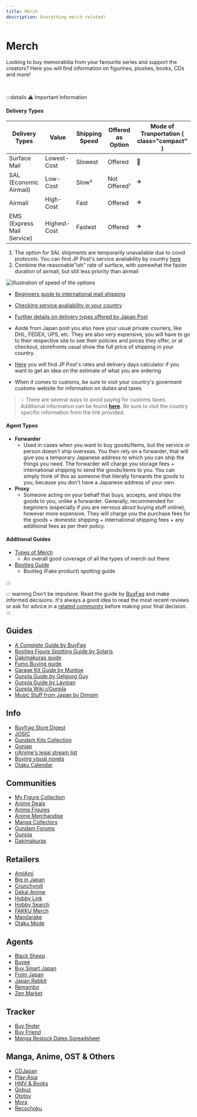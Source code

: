 ```yaml
---
title: Merch
description: Everything merch related!
---
```

# Merch
Looking to buy memorabilia from your favourite series and support the creators? Here you will find information on figurines, plushes, books, CDs and more!

<br>

:::details :warning: Important Information

#### Delivery Types

| Delivery Types             | Value        | Shipping Speed | Offered as Option | Mode of Tranportation { class="compact" } |
|---|---|---|---|---| 
| Surface Mail               | Lowest-Cost  | Slowest        | Offered           | :ship:                |
| SAL (Economic Airmail)     | Low-Cost     | Slow²        | Not Offered¹    | :airplane:            |    
| Airmail                    | High-Cost    | Fast           | Offered           | :airplane:            |
| EMS (Express Mail Service) | Highest-Cost | Fastest        | Offered           | :airplane:            |

1. The option for SAL shipments are temporarily unavailable due to covid protocols. You can find JP Post's service availability by country [here](https://www.post.japanpost.jp/int/information/overview_en.html)  
2. Combine the reasonable"ish" rate of surface, with somewhat the faster duration of airmail, but still less priority than airmail

![Illustration of speed of the options](/ss/shipping.gif)


- [Beginners guide to international mail shipping](https://www.post.japanpost.jp/int/howto/index_en.html)
- [Checking service avaliability in your country](https://www.post.japanpost.jp/int/information/overview_en.html)
- [Further details on delivery types offered by Japan Post](https://www.post.japanpost.jp/int/service/index_en.html)


- Aside from Japan post you also have your usual private couriers, like DHL, FEDEX, UPS, etc. They are also  very expensive, you will have to go to their respective site to see their policies and prices they offer, or at checkout, storefronts usual show the full price of shipping in your country.
- [Here](https://www.post.japanpost.jp/cgi-charge/index.php?lang=_en) you will find JP Post's rates and delivery days calculator if you want to get an idea on the estimate of what you are ordering
- When it comes to customs, be sure to visit your country's goverment customs website for information on duties and taxes

> 💡 There are several ways to avoid paying for customs taxes. Additional information can be found [**here**](https://buyfags.moe/Shipping#How_do_I_avoid_paying_customs_taxes.3F). Be sure to visit the country specific information from the link provided.

#### Agent Types

- **Forwarder**
    - Used in cases when you want to buy goods/Items, but the service or person doesn't ship overseas. You then rely on a forwarder, that will give you a temporary Japanese address to which you can ship the things you need. The forwarder will charge you storage fees + international shipping to send the goods/items to you. You can simply think of this as someone that literally forwards the goods to you, because you don't have a Japanese address of your own.
- **Proxy**
    - Someone acting on your behalf that buys, accepts, and ships the goods to you, unlike a forwarder. Generally, recommended for beginners (especially if you are nervous about buying stuff online), however more expensive. They will charge you the purchase fees for the goods + domestic shipping + international shipping fees + any additional fees as per their policy. 

#### Additional Guides
- [Types of Merch](https://buyfags.moe/Details_for_each_type_of_buyfaggotry)
    - An overall good coverage of all the types of merch out there
- [Bootleg Guide](https://solarisjapan.com/blogs/news/ultimate-guide-bootlegs-fake-anime-figures)
    - Bootleg (Fake product) spotting guide

:::

::: warning Don't be impulsive.
Read the guide by [BuyFag](https://www.buyfags.moe/Full_guide) and make informed decisions. It's always a good idea to read the most recent reviews or ask for advice in a [related community](/merch.md/#communities) before making your final decision.
:::


## Guides
- [A Complete Guide by BuyFag](https://www.buyfags.moe/Full_guide)
- [Bootleg Figure Spotting Guide by Solaris](https://solarisjapan.com/blogs/news/ultimate-guide-bootlegs-fake-anime-figures)
- [Dakimakuras guide](https://daki.info/)
- [Fumo Buying guide](https://fumo.website/)
- [Garage Kit Guide by Muntoe](https://www.plumworkshop.com/gk-compendium/part-1-bg-supplies)
- [Gunpla Guide by Gelgoog Guy](https://docs.google.com/document/d/1Tr8UyF2Xg5Ojqw0sxcO7oIG7IIsJPes3lMO5pHZKu5o/pub)
- [Gunpla Guide by Layman](https://otakurevolution.com/content/laymans-gunpla-guide)
- [Gunpla Wiki r/Gunpla](https://www.reddit.com/r/Gunpla/wiki/)
- [Music Stuff from Japan by Dimsim](https://www.reddit.com/r/japanesemusic/comments/dagaj8/how_to_buy_music_stuff_from_japan_a_guide/)

## Info
- [Buyfrag Store Digest](https://docs.google.com/document/u/0/d/1W4fAKQzCOhiWK6mJ_tvkZHIfzfzBZN57oGSaVB47TCQ/pub)
- [JOSIC](https://www.japanonlineshopping.com/)
- [Gundam Kits Collection](https://www.gundamkitscollection.com/)
- [Gunjap](https://www.gunjap.net/)
- [r/Anime's legal stream list](https://www.reddit.com/r/anime/wiki/Legal%20Streams)
- [Buying visual novels](https://reddit.com/r/visualnovels/wiki/buy)
- [Otaku Calendar](https://otakucalendar.com/)

## Communities
- [My Figure Collection](https://myfigurecollection.net/)
- [Anime Deals](https://www.reddit.com/r/AnimeDeals)
- [Anime Figures](https://www.reddit.com/r/AnimeFigures/)
- [Anime Merchandise](https://www.reddit.com/r/AnimeMerchandise)
- [Manga Collectors](https://www.reddit.com/r/MangaCollectors)
- [Gundam Forums](https://www.gundamforums.com/)
- [Gunpla](https://www.reddit.com/r/Gunpla)
- [Dakimakuras](https://www.reddit.com/r/Dakimakuras) <Badge type="danger" text="R+" />

## Retailers
- [AmiAmi](https://www.amiami.com)
- [Big in Japan](http://biginjap.com/)
- [Crunchyroll](https://store.crunchyroll.com/)
- [Dekai Anime](https://www.dekaianime.com/)
- [Hobby Link](https://www.hlj.com/)
- [Hobby Search](https://www.1999.co.jp/eng/)
- [FAKKU Merch](https://merch.fakku.net/) <Badge type="danger" text="R+" />
- [Mandarake](https://order.mandarake.co.jp/order/)
- [Otaku Mode](https://otakumode.com/)

## Agents
- [Black Sheep](https://blackship.com/)
- [Buyee](https://buyee.jp/?lang=en)
- [Buy Smart Japan](https://www.buysmartjapan.com/)
- [From Japan](https://www.fromjapan.co.jp/en)
- [Japan Rabbit](https://japanrabbit.com/)
- [Remambo](https://www.remambo.jp/)
- [Zen Market](https://zenmarket.jp/en/)


## Tracker
- [Buy finder](https://buyfinder.moe/)
- [Buy Friend](https://buyfriend.moe/)
- [Manga Restock Dates Spreadsheet](https://docs.google.com/spreadsheets/d/1tOGtBsGqNvlOxCBOg3HxBkvgqQyC_ehjBvr4Bx1PG4M/)


## Manga, Anime, OST & Others
- [CDJapan](https://www.cdjapan.co.jp/) <Badge type="info" text="Manga" /><Badge type="info" text="Anime" /><Badge type="info" text="OST" /><Badge type="info" text="LN" /><Badge type="info" text="Merch" /><Badge type="info" text="Physical" />
- [Play-Asia](https://www.play-asia.com/) <Badge type="info" text="Manga" /><Badge type="info" text="Anime" /><Badge type="info" text="OST" /><Badge type="info" text="Merch" /><Badge type="info" text="Physical" />
- [HMV & Books](https://www.hmv.co.jp/) <Badge type="info" text="Manga" /><Badge type="info" text="Anime" /><Badge type="info" text="OST" /><Badge type="info" text="Merch" /><Badge type="info" text="Physical" />
- [Qobuz](https://www.qobuz.com/us-en/shop) <Badge type="info" text="OST" /><Badge type="info" text="Digital" />
- [Ototoy](https://ototoy.jp/) <Badge type="info" text="OST" /><Badge type="info" text="Physical" />
- [Mora](https://mora.jp/) <Badge type="info" text="OST" /><Badge type="info" text="Digital" />
- [Recochoku](https://recochoku.jp/) <Badge type="info" text="OST" /><Badge type="info" text="Digital" />
